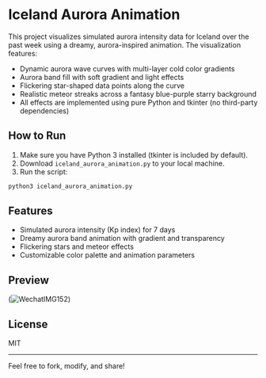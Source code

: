 # Iceland Aurora Animation

This project visualizes simulated aurora intensity data for Iceland over the past week using a dreamy, aurora-inspired animation. The visualization features:

- Dynamic aurora wave curves with multi-layer cold color gradients
- Aurora band fill with soft gradient and light effects
- Flickering star-shaped data points along the curve
- Realistic meteor streaks across a fantasy blue-purple starry background
- All effects are implemented using pure Python and tkinter (no third-party dependencies)

## How to Run

1. Make sure you have Python 3 installed (tkinter is included by default).
2. Download `iceland_aurora_animation.py` to your local machine.
3. Run the script:

```bash
python3 iceland_aurora_animation.py
```

## Features
- Simulated aurora intensity (Kp index) for 7 days
- Dreamy aurora band animation with gradient and transparency
- Flickering stars and meteor effects
- Customizable color palette and animation parameters

## Preview
(![WechatIMG152](https://github.com/user-attachments/assets/a5124df6-717b-408d-9455-f68c87d82e00))

## License
MIT

---
Feel free to fork, modify, and share!
